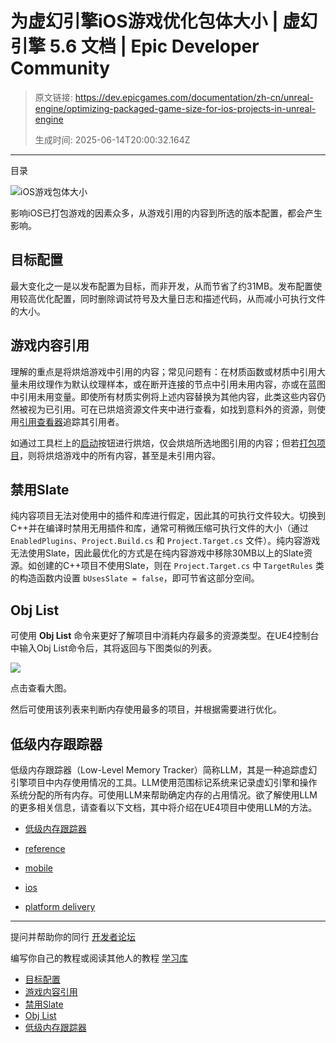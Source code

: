 # 为虚幻引擎iOS游戏优化包体大小 | 虚幻引擎 5.6 文档 | Epic Developer Community

> 原文链接: https://dev.epicgames.com/documentation/zh-cn/unreal-engine/optimizing-packaged-game-size-for-ios-projects-in-unreal-engine
> 
> 生成时间: 2025-06-14T20:00:32.164Z

---

目录

![iOS游戏包体大小](https://dev.epicgames.com/community/api/documentation/image/7a460aa4-5492-4b95-a9ae-79a130da4576?resizing_type=fill&width=1920&height=335)

影响iOS已打包游戏的因素众多，从游戏引用的内容到所选的版本配置，都会产生影响。

## 目标配置

最大变化之一是以发布配置为目标，而非开发，从而节省了约31MB。发布配置使用较高优化配置，同时删除调试符号及大量日志和描述代码，从而减小可执行文件的大小。

## 游戏内容引用

理解的重点是将烘焙游戏中引用的内容；常见问题有：在材质函数或材质中引用大量未用纹理作为默认纹理样本，或在断开连接的节点中引用未用内容，亦或在蓝图中引用未用变量。即使所有材质实例将上述内容替换为其他内容，此类这些内容仍然被视为已引用。可在已烘焙资源文件夹中进行查看，如找到意料外的资源，则使用[引用查看器](/documentation/zh-cn/unreal-engine/reference-viewer-in-unreal-engine)追踪其引用者。

如通过工具栏上的[启动](/documentation/zh-cn/unreal-engine/launching-unreal-engine-projects-on-devices)按钮进行烘焙，仅会烘焙所选地图引用的内容；但若[打包项目](/documentation/404)，则将烘焙游戏中的所有内容，甚至是未引用内容。

## 禁用Slate

纯内容项目无法对使用中的插件和库进行假定，因此其的可执行文件较大。切换到C++并在编译时禁用无用插件和库，通常可稍微压缩可执行文件的大小（通过 `EnabledPlugins`、`Project.Build.cs` 和 `Project.Target.cs` 文件）。纯内容游戏无法使用Slate，因此最优化的方式是在纯内容游戏中移除30MB以上的Slate资源。如创建的C++项目不使用Slate，则在 `Project.Target.cs` 中 `TargetRules` 类的构造函数内设置 `bUsesSlate = false`，即可节省这部分空间。

## Obj List

可使用 **Obj List** 命令来更好了解项目中消耗内存最多的资源类型。在UE4控制台中输入Obj List命令后，其将返回与下图类似的列表。

[![](https://d1iv7db44yhgxn.cloudfront.net/documentation/images/284d2729-e0b1-4cb8-86af-d8531e40ff91/packagedgamesize_objlist.png)](https://d1iv7db44yhgxn.cloudfront.net/documentation/images/284d2729-e0b1-4cb8-86af-d8531e40ff91/packagedgamesize_objlist.png)

点击查看大图。

然后可使用该列表来判断内存使用最多的项目，并根据需要进行优化。 

## 低级内存跟踪器

低级内存跟踪器（Low-Level Memory Tracker）简称LLM，其是一种追踪虚幻引擎项目中内存使用情况的工具。LLM使用范围标记系统来记录虚幻引擎和操作系统分配的所有内存。可使用LLM来帮助确定内存的占用情况。欲了解使用LLM的更多相关信息，请查看以下文档，其中将介绍在UE4项目中使用LLM的方法。

-   [低级内存跟踪器](/documentation/zh-cn/unreal-engine/using-the-low-level-memory-tracker-in-unreal-engine)

-   [reference](https://dev.epicgames.com/community/search?query=reference)
-   [mobile](https://dev.epicgames.com/community/search?query=mobile)
-   [ios](https://dev.epicgames.com/community/search?query=ios)
-   [platform delivery](https://dev.epicgames.com/community/search?query=platform%20delivery)

* * *

提问并帮助你的同行 [开发者论坛](https://forums.unrealengine.com/categories?tag=unreal-engine)

编写你自己的教程或阅读其他人的教程 [学习库](https://dev.epicgames.com/community/unreal-engine/learning)

-   [目标配置](/documentation/zh-cn/unreal-engine/optimizing-packaged-game-size-for-ios-projects-in-unreal-engine#%E7%9B%AE%E6%A0%87%E9%85%8D%E7%BD%AE)
-   [游戏内容引用](/documentation/zh-cn/unreal-engine/optimizing-packaged-game-size-for-ios-projects-in-unreal-engine#%E6%B8%B8%E6%88%8F%E5%86%85%E5%AE%B9%E5%BC%95%E7%94%A8)
-   [禁用Slate](/documentation/zh-cn/unreal-engine/optimizing-packaged-game-size-for-ios-projects-in-unreal-engine#%E7%A6%81%E7%94%A8slate)
-   [Obj List](/documentation/zh-cn/unreal-engine/optimizing-packaged-game-size-for-ios-projects-in-unreal-engine#objlist)
-   [低级内存跟踪器](/documentation/zh-cn/unreal-engine/optimizing-packaged-game-size-for-ios-projects-in-unreal-engine#%E4%BD%8E%E7%BA%A7%E5%86%85%E5%AD%98%E8%B7%9F%E8%B8%AA%E5%99%A8)